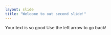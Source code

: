 ```yaml
---
layout: slide
title: "Welcome to out second slide!"
---
```

Your text is so good
Use the left arrow to go back!
